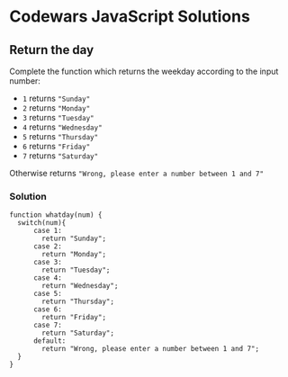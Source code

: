 # Codewars JavaScript Solutions

## Return the day

Complete the function which returns the weekday according to the input number:

- `1` returns `"Sunday"`
- `2` returns `"Monday"`
- `3` returns `"Tuesday"`
- `4` returns `"Wednesday"`
- `5` returns `"Thursday"`
- `6` returns `"Friday"`
- `7` returns `"Saturday"`

Otherwise returns `"Wrong, please enter a number between 1 and 7"`

### Solution

```
function whatday(num) {
  switch(num){
      case 1:
        return "Sunday";
      case 2:
        return "Monday";
      case 3:
        return "Tuesday";
      case 4:
        return "Wednesday";
      case 5:
        return "Thursday";
      case 6:
        return "Friday";
      case 7:
        return "Saturday";
      default:
        return "Wrong, please enter a number between 1 and 7";
  }
}
```
